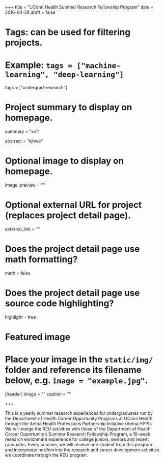 +++
title = "UConn Health Summer Research Fellowship Program"
date = 2016-04-28
draft = false

# Tags: can be used for filtering projects.
# Example: `tags = ["machine-learning", "deep-learning"]`
tags = ["undergrad-research"]

# Project summary to display on homepage.
summary = "xx1"

abstract = "kjhwe"

# Optional image to display on homepage.
image_preview = ""

# Optional external URL for project (replaces project detail page).
external_link = ""

# Does the project detail page use math formatting?
math = false

# Does the project detail page use source code highlighting?
highlight = true

# Featured image
# Place your image in the `static/img/` folder and reference its filename below, e.g. `image = "example.jpg"`.
[header]
image = ""
caption = ""

+++



This is a yearly summer research experiences for undergraduates run by the Department of Health Career Opportunity Programs at UConn Health through the Aetna Health Professions Partnership Initiative (Aetna HPPI). We will merge the REU activities with those of the Department of Health Career Opportunity’s Summer Research Fellowship Program, a 10-week research enrichment experience for college juniors, seniors and recent graduates. Every summer, we will receive one student from this program and incorporate her/him into the research and career development activities we coordinate through the REU program.